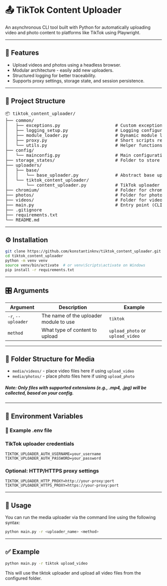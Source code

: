 # 📤 TikTok Content Uploader

An asynchronous CLI tool built with Python for automatically uploading video and photo content to platforms like TikTok using Playwright.

---

## 🚀 Features

- Upload videos and photos using a headless browser.
- Modular architecture - easily add new uploaders.
- Structured logging for better traceability.
- Supports proxy settings, storage state, and session persistence.

---

## 🧩 Project Structure

<pre>
📦 tiktok_content_uploader/
├── common/
│   ├── exceptions.py                     # Custom exceptions
│   ├── logging_setup.py                  # Logging configuration
│   ├── module_loader.py                  # Dynamic module loader
│   ├── proxy.py                          # Short scripts related to proxy convertion/parsing
│   └── utils.py                          # Helper functions
├── config/
│   └── mainconfig.py                     # Main configuration
├── storage_states/                       # Folder to store the browser sessions
├── uploaders/
│   ├── base/
│   │   └── base_uploader.py              # Abstract base uploader (Playwright context)
│   └── tiktok_content_uploader/
│       └── content_uploader.py           # TikTok uploader implementation
├── chromium/                             # Folder for chrome to unpack
├── photos/                               # Folder for photos to upload
├── videos/                               # Folder for videos to upload
├── main.py                               # Entry point (CLI)
├── .gitignore
├── requirements.txt
└── README.md
</pre>

---

## ⚙️ Installation

```bash
git clone https://github.com/konstantinknv/tiktok_content_uploader.git
cd tiktok_content_uploader
python -m venv venv
source venv/bin/activate  # or venv\Scripts\activate on Windows
pip install -r requirements.txt
```

---

## 🎛 Arguments
| Argument           | Description                            | Example                          |
| ------------------ | -------------------------------------- | -------------------------------- |
| `-r`, `--uploader` | The name of the uploader module to use | `tiktok`                         |
| `method`           | What type of content to upload         | `upload_photo` or `upload_video` |

---

## 📁 Folder Structure for Media

* ```media/videos/``` - place video files here if using ```upload_video```
* ```media/photos/``` - place photo files here if using ```upload_photo```
##### Note: Only files with supported extensions (e.g., .mp4, .jpg) will be collected, based on your config.

---

## 📄 Environment Variables
### 🔐 Example .env file

### TikTok uploader credentials
```
TIKTOK_UPLOADER_AUTH_USERNAME=your_username
TIKTOK_UPLOADER_AUTH_PASSWORD=your_password
```

### Optional: HTTP/HTTPS proxy settings
```
TIKTOK_UPLOADER_HTTP_PROXY=http://your-proxy:port
TIKTOK_UPLOADER_HTTPS_PROXY=https://your-proxy:port
```

---

## 🧪 Usage
You can run the media uploader via the command line using the following syntax:
```bash
python main.py -r <uploader_name> <method>
```

---

## ✅ Example
```bash
python main.py -r tiktok upload_video
```
This will use the tiktok uploader and upload all video files from the configured folder.
